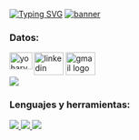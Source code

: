 <a href="https://git.io/typing-svg"><img src="https://readme-typing-svg.herokuapp.com?font=Fira+Code&pause=1000&width=435&lines=Hola%2C+soy+Yohary+%F0%9F%91%8B;Mobile+Developer" alt="Typing SVG" /></a>
<a href='https://postimg.cc/94T9bVSv' target='_blank'><img src='https://i.postimg.cc/8CXb1zbP/banner.png' border='0' alt='banner'/></a>

<h3 align="left">Datos:</h3>
<a href="https://www.linkedin.com/in/yoharynp/" target="blank"><img align="left" src="https://raw.githubusercontent.com/rahuldkjain/github-profile-readme-generator/master/src/images/icons/Social/linked-in-alt.svg" alt="yohary nunez" height="30" width="40" /></a>
<div align="left">
  <img src="https://raw.githubusercontent.com/maurodesouza/profile-readme-generator/master/src/assets/icons/social/linkedin/default.svg" width="52" height="40" alt="linkedin logo"  />
  <img src="https://raw.githubusercontent.com/maurodesouza/profile-readme-generator/master/src/assets/icons/social/gmail/default.svg" width="52" height="40" alt="gmail logo"  />
</div>


<a href="https://skillicons.dev">
  <img src="https://skillicons.dev/icons?i=gmail,linkedin" />
</a>

<h3 align="left">Lenguajes y herramientas:</h3>
<a href="https://skillicons.dev">
  <img src="https://skillicons.dev/icons?i=dart,flutter,kotlin,cs,dotnet" />
</a>
<a href="https://skillicons.dev">
  <img src="https://skillicons.dev/icons?i=supabase,sqlite,mysql,postgres" />
</a>
</a>
<a href="https://skillicons.dev">
  <img src="https://skillicons.dev/icons?i=postman,git,firebase,figma,docker" />
</a>



<!--
**Yoharynp/Yoharynp** is a ✨ _special_ ✨ repository because its `README.md` (this file) appears on your GitHub profile.

Here are some ideas to get you started:

- 🔭 I’m currently working on ...
- 🌱 I’m currently learning ...
- 👯 I’m looking to collaborate on ...
- 🤔 I’m looking for help with ...
- 💬 Ask me about ...
- 📫 How to reach me: ...
- 😄 Pronouns: ...
- ⚡ Fun fact: ...
-->
